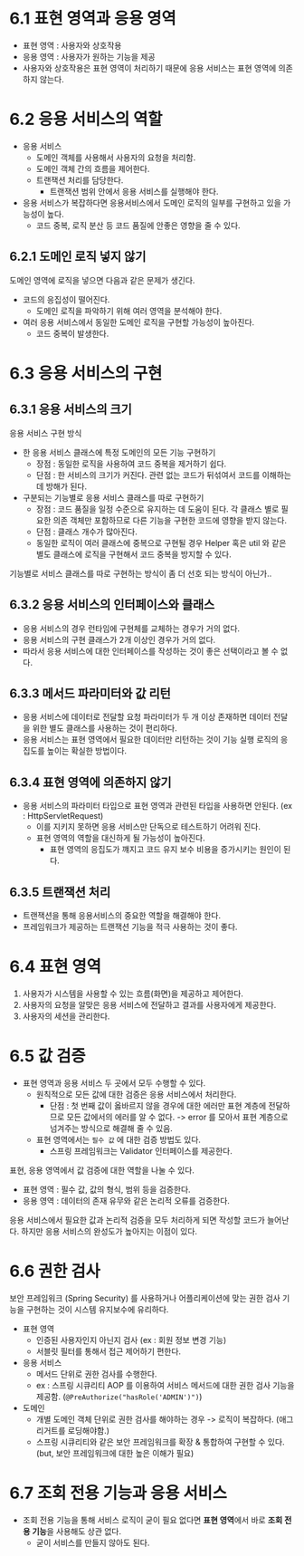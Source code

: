 # 6.1 표현 영역과 응용 영역
- 표현 영역 : 사용자와 상호작용
- 응용 영역 : 사용자가 원하는 기능을 제공
- 사용자와 상호작용은 표현 영역이 처리하기 때문에 응용 서비스는 표현 영역에 의존하지 않는다.

# 6.2 응용 서비스의 역할
- 응용 서비스 
  - 도메인 객체를 사용해서 사용자의 요청을 처리함.
  - 도메인 객체 간의 흐름을 제어한다.
  - 트랜잭션 처리를 담당한다. 
    - 트랜잭션 범위 안에서 응용 서비스를 실행해야 한다.
- 응용 서비스가 복잡하다면 응용서비스에서 도메인 로직의 일부를 구현하고 있을 가능성이 높다.
  - 코드 중복, 로직 분산 등 코드 품질에 안좋은 영향을 줄 수 있다.

## 6.2.1 도메인 로직 넣지 않기
도메인 영역에 로직을 넣으면 다음과 같은 문제가 생긴다.
- 코드의 응집성이 떨어진다.
  - 도메인 로직을 파악하기 위해 여러 영역을 분석해야 한다.
- 여러 응용 서비스에서 동일한 도메인 로직을 구현할 가능성이 높아진다.
  - 코드 중복이 발생한다.

# 6.3 응용 서비스의 구현
## 6.3.1 응용 서비스의 크기
응용 서비스 구현 방식
- 한 응용 서비스 클래스에 특정 도메인의 모든 기능 구현하기
  - 장점 : 동일한 로직을 사용하여 코드 중복을 제거하기 쉽다.
  - 단점 : 한 서비스의 크기가 커진다. 관련 없는 코드가 뒤섞여서 코드를 이해하는데 방해가 된다.
- 구분되는 기능별로 응용 서비스 클래스를 따로 구현하기
  - 장점 : 코드 품질을 일정 수준으로 유지하는 데 도움이 된다. 각 클래스 별로 필요한 의존 객체만 포함하므로 다른 기능을 구현한 코드에 영향을 받지 않는다.
  - 단점 : 클래스 개수가 많아진다.
  - 동일한 로직이 여러 클래스에 중복으로 구현될 경우 Helper 혹은 util 와 같은 별도 클래스에 로직을 구현해서 코드 중복을 방지할 수 있다.

기능별로 서비스 클래스를 따로 구현하는 방식이 좀 더 선호 되는 방식이 아닌가..

## 6.3.2 응용 서비스의 인터페이스와 클래스
- 응용 서비스의 경우 런타임에 구현체를 교체하는 경우가 거의 없다.
- 응용 서비스의 구현 클래스가 2개 이상인 경우가 거의 없다.
- 따라서 응용 서비스에 대한 인터페이스를 작성하는 것이 좋은 선택이라고 볼 수 없다.

## 6.3.3 메서드 파라미터와 값 리턴
- 응용 서비스에 데이터로 전달할 요청 파라미터가 두 개 이상 존재하면 데이터 전달을 위한 별도 클래스를 사용하는 것이 편리하다.
- 응용 서비스는 표현 영역에서 필요한 데이터만 리턴하는 것이 기능 실행 로직의 응집도를 높이는 확실한 방법이다.

## 6.3.4 표현 영역에 의존하지 않기
- 응용 서비스의 파라미터 타입으로 표현 영역과 관련된 타입을 사용하면 안된다. (ex : HttpServletRequest)
  - 이를 지키지 못하면 응용 서비스만 단독으로 테스트하기 어려워 진다.
  - 표현 영역의 역할을 대신하게 될 가능성이 높아진다.
    - 표현 영역의 응집도가 꺠지고 코드 유지 보수 비용을 증가시키는 원인이 된다.

## 6.3.5 트랜잭션 처리
- 트랜잭션을 통해 응용서비스의 중요한 역할을 해결해야 한다.
- 프레임워크가 제공하는 트랜잭션 기능을 적극 사용하는 것이 좋다.

# 6.4 표현 영역
1. 사용자가 시스템을 사용할 수 있는 흐름(화면)을 제공하고 제어한다.
2. 사용자의 요청을 알맞은 응용 서비스에 전달하고 결과를 사용자에게 제공한다.
3. 사용자의 세션을 관리한다.

# 6.5 값 검증
- 표현 영역과 응용 서비스 두 곳에서 모두 수행할 수 있다.
  - 원칙적으로 모든 값에 대한 검증은 응용 서비스에서 처리한다.
    - 단점 : 첫 번째 값이 옳바르지 않을 경우에 대한 에러만 표현 계층에 전달하므로 모든 값에서의 에러를 알 수 없다. -> error 를 모아서 표현 계층으로 넘겨주는 방식으로 해결해 줄 수 있음.
  - 표현 영역에서는 `필수 값` 에 대한 검증 방법도 있다.
    - 스프링 프레임워크는 Validator 인터페이스를 제공한다.

표현, 응용 영역에서 값 검증에 대한 역할을 나눌 수 있다.
- 표현 영역 : 필수 값, 값의 형식, 범위 등을 검증한다.
- 응용 영역 : 데이터의 존재 유무와 같은 논리적 오류를 검증한다.

응용 서비스에서 필요한 값과 논리적 검증을 모두 처리하게 되면 작성할 코드가 늘어난다.
하지만 응용 서비스의 완성도가 높아지는 이점이 있다.

# 6.6 권한 검사
보안 프레임워크 (Spring Security) 를 사용하거나 어플리케이션에 맞는 권한 검사 기능을 구현하는 것이 시스템 유지보수에 유리하다.

- 표현 영역
  - 인증된 사용자인지 아닌지 검사 (ex : 회원 정보 변경 기능)
  - 서블릿 필터를 통해서 접근 제어하기 편한다.
- 응용 서비스
  - 메서드 단위로 권한 검사를 수행한다.
  - ex : 스프링 시큐리티 AOP 를 이용하여 서비스 메서드에 대한 권한 검사 기능을 제공함. (`@PreAuthorize("hasRole('ADMIN')")`)
- 도메인
  - 개별 도메인 객체 단위로 권한 검사를 해야하는 경우 -> 로직이 복잡하다. (애그리거트를 로딩해야함.)
  - 스프링 시큐리티와 같은 보안 프레임워크를 확장 & 통합하여 구현할 수 있다. (but, 보안 프레임워크에 대한 높은 이해가 필요)

# 6.7 조회 전용 기능과 응용 서비스
- 조회 전용 기능을 통해 서비스 로직이 굳이 필요 없다면 **표현 영역**에서 바로 **조회 전용 기능**을 사용해도 상관 없다.
  - 굳이 서비스를 만들지 않아도 된다.
